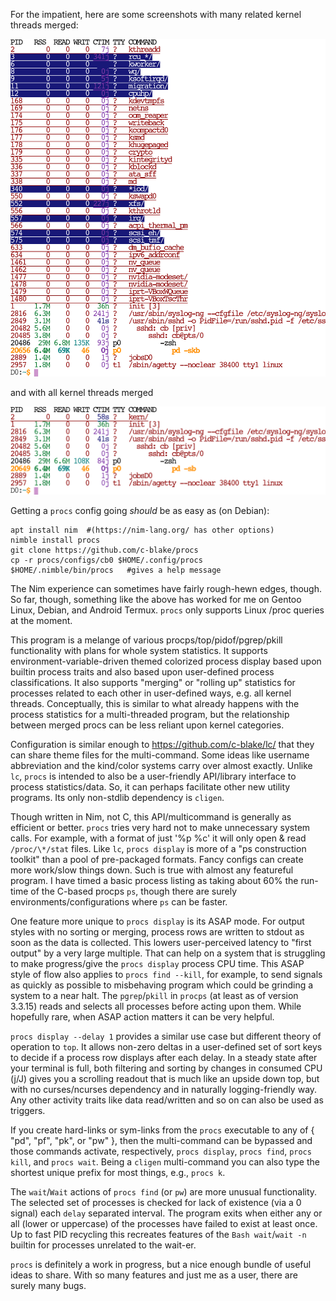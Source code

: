 For the impatient, here are some screenshots with many related kernel threads
merged:

![screenshot1](https://raw.githubusercontent.com/c-blake/procs/master/screenshots/main.png)

and with all kernel threads merged

![screenshot2](https://raw.githubusercontent.com/c-blake/procs/master/screenshots/basic.png)

Getting a `procs` config going *should* be as easy as (on Debian):
```
apt install nim  #(https://nim-lang.org/ has other options)
nimble install procs
git clone https://github.com/c-blake/procs
cp -r procs/configs/cb0 $HOME/.config/procs
$HOME/.nimble/bin/procs   #gives a help message
```
The Nim experience can sometimes have fairly rough-hewn edges, though.  So far,
though, something like the above has worked for me on Gentoo Linux, Debian, and
Android Termux.  `procs` only supports Linux /proc queries at the moment.

This program is a melange of various procps/top/pidof/pgrep/pkill functionality
with plans for whole system statistics.  It supports environment-variable-driven
themed colorized process display based upon builtin process traits and also
based upon user-defined process classifications.  It also supports "merging"
or "rolling up" statistics for processes related to each other in user-defined
ways, e.g. all kernel threads.  Conceptually, this is similar to what already
happens with the process statistics for a multi-threaded program, but the
relationship between merged procs can be less reliant upon kernel categories.

Configuration is similar enough to https://github.com/c-blake/lc/ that they can
share theme files for the multi-command.  Some ideas like username abbreviation
and the kind/color systems carry over almost exactly.  Unlike `lc`, `procs` is
intended to also be a user-friendly API/library interface to process
statistics/data.  So, it can perhaps facilitate other new utility programs.
Its only non-stdlib dependency is `cligen`.

Though written in Nim, not C, this API/multicommand is generally as efficient
or better.  `procs` tries very hard not to make unnecessary system calls.  For
example, with a format of just '%p %c' it will only open & read `/proc/\*/stat`
files.  Like `lc`, `procs display` is more of a "ps construction toolkit" than
a pool of pre-packaged formats.  Fancy configs can create more work/slow things
down.  Such is true with almost any featureful program.  I have timed a basic
process listing as taking about 60% the run-time of the C-based procps `ps`,
though there are surely environments/configurations where `ps` can be faster.

One feature more unique to `procs display` is its ASAP mode.  For output styles
with no sorting or merging, process rows are written to stdout as soon as the
data is collected.  This lowers user-perceived latency to "first output" by a
very large multiple.  That can help on a system that is struggling to make
progress/give the `procs display` process CPU time.  This ASAP style of flow
also applies to `procs find --kill`, for example, to send signals as quickly
as possible to misbehaving program which could be grinding a system to a near
halt.  The `pgrep`/`pkill` in `procps` (at least as of version 3.3.15) reads
and selects all processes before acting upon them.  While hopefully rare, when
ASAP action matters it can be very helpful.

`procs display --delay 1` provides a similar use case but different theory of
operation to `top`.  It allows non-zero deltas in a user-defined set of sort
keys to decide if a process row displays after each delay.  In a steady state
after your terminal is full, both filtering and sorting by changes in consumed
CPU (j/J) gives you a scrolling readout that is much like an upside down top,
but with no curses/ncurses dependency and in naturally logging-friendly way.
Any other activity traits like data read/written and so on can also be used as
triggers.

If you create hard-links or sym-links from the `procs` executable to any of
{ "pd", "pf", "pk", or "pw" }, then the multi-command can be bypassed and
those commands activate, respectively, `procs display`, `procs find`, `procs
kill`, and `procs wait`.  Being a `cligen` multi-command you can also type the
shortest unique prefix for most things, e.g., `procs k`.

The `wait`/`Wait` actions of `procs find` (or `pw`) are more unusual
functionality.  The selected set of processes is checked for lack of existence
(via a 0 signal) each `delay` separated interval.  The program exits when either
any or all (lower or uppercase) of the processes have failed to exist at least
once.  Up to fast PID recycling this recreates features of the `Bash wait`/`wait
-n` builtin for processes unrelated to the wait-er.

`procs` is definitely a work in progress, but a nice enough bundle of useful
ideas to share.  With so many features and just me as a user, there are surely
many bugs.
